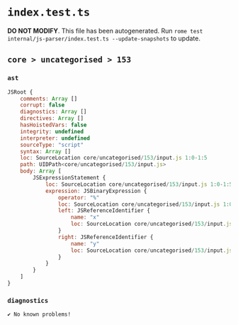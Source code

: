 # `index.test.ts`

**DO NOT MODIFY**. This file has been autogenerated. Run `rome test internal/js-parser/index.test.ts --update-snapshots` to update.

## `core > uncategorised > 153`

### `ast`

```javascript
JSRoot {
	comments: Array []
	corrupt: false
	diagnostics: Array []
	directives: Array []
	hasHoistedVars: false
	integrity: undefined
	interpreter: undefined
	sourceType: "script"
	syntax: Array []
	loc: SourceLocation core/uncategorised/153/input.js 1:0-1:5
	path: UIDPath<core/uncategorised/153/input.js>
	body: Array [
		JSExpressionStatement {
			loc: SourceLocation core/uncategorised/153/input.js 1:0-1:5
			expression: JSBinaryExpression {
				operator: "%"
				loc: SourceLocation core/uncategorised/153/input.js 1:0-1:5
				left: JSReferenceIdentifier {
					name: "x"
					loc: SourceLocation core/uncategorised/153/input.js 1:0-1:1 (x)
				}
				right: JSReferenceIdentifier {
					name: "y"
					loc: SourceLocation core/uncategorised/153/input.js 1:4-1:5 (y)
				}
			}
		}
	]
}
```

### `diagnostics`

```
✔ No known problems!

```
